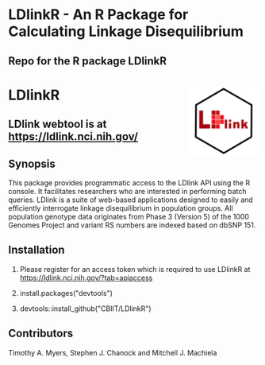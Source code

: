 
# LDlinkR - An R Package for Calculating Linkage Disequilibrium
## Repo for the R package LDlinkR
# LDlinkR <img src="man/figures/logo.png" align="right" height=140/>
## LDlink webtool is at https://ldlink.nci.nih.gov/

## Synopsis
This package provides programmatic access to the LDlink API using the R console.  It facilitates researchers who are interested in performing batch queries.  LDlink is a suite of web-based applications designed to easily and efficiently interrogate linkage disequilibrium in population groups. All population genotype data originates from Phase 3 (Version 5) of the 1000 Genomes Project and variant RS numbers are indexed based on dbSNP 151.  

## Installation
1) Please register for an access token which is required to use LDlinkR at https://ldlink.nci.nih.gov/?tab=apiaccess

2) install.packages("devtools")

3) devtools::install_github("CBIIT/LDlinkR")

## Contributors

Timothy A. Myers, Stephen J. Chanock and Mitchell J. Machiela

